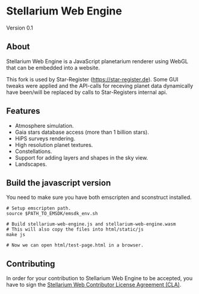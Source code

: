 Stellarium Web Engine
=====================

Version 0.1

About
-----

Stellarium Web Engine is a JavaScript planetarium renderer using
WebGL that can be embedded into a website.

This fork is used by Star-Register (https://star-register.de). Some GUI tweaks were applied and the API-calls for receving planet data dynamically have been/will be replaced by calls to Star-Registers internal api.

Features
--------

- Atmosphere simulation.
- Gaia stars database access (more than 1 billion stars).
- HiPS surveys rendering.
- High resolution planet textures.
- Constellations.
- Support for adding layers and shapes in the sky view.
- Landscapes.


Build the javascript version
----------------------------

You need to make sure you have both emscripten and sconstruct installed.

    # Setup emscripten path.
    source $PATH_TO_EMSDK/emsdk_env.sh

    # Build stellarium-web-engine.js and stellarium-web-engine.wasm
    # This will also copy the files into html/static/js
    make js

    # Now we can open html/test-page.html in a browser.


Contributing
------------

In order for your contribution to Stellarium Web Engine to be accepted, you have to sign the
[Stellarium Web Contributor License Agreement (CLA)](doc/cla/sign-cla.md).
